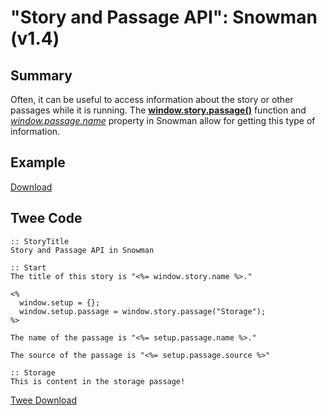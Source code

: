 # "Story and Passage API": Snowman (v1.4)

## Summary

Often, it can be useful to access information about the story or other passages while it is running. The [**window.story.passage()**](https://videlais.github.io/snowman/1/window_story/functions/passage.html) function and *[window.passage.name](https://videlais.github.io/snowman/1/window_passage/properties/name.html)* property in Snowman allow for getting this type of information.

## Example

[Download](snowman_storyandpassage_example.html)

## Twee Code

```twee
:: StoryTitle
Story and Passage API in Snowman

:: Start
The title of this story is "<%= window.story.name %>."

<%
  window.setup = {};
  window.setup.passage = window.story.passage("Storage");
%>

The name of the passage is "<%= setup.passage.name %>."

The source of the passage is "<%= setup.passage.source %>"

:: Storage
This is content in the storage passage!

```

[Twee Download](snowman_storyandpassage_twee.txt)
